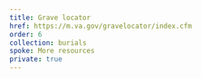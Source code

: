 ```yaml
---
title: Grave locator
href: https://m.va.gov/gravelocator/index.cfm
order: 6
collection: burials
spoke: More resources
private: true
---
```

